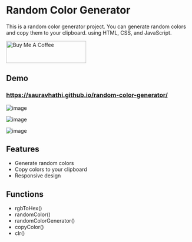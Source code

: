 # Random Color Generator

This is a random color generator project. You can generate random colors and copy them to your clipboard. using HTML, CSS, and JavaScript.

<a href="https://www.buymeacoffee.com/sauravhathi" target="_blank"><img src="https://cdn.buymeacoffee.com/buttons/v2/default-yellow.png" alt="Buy Me A Coffee" style="height: 60px !important;width: 217px !important;" ></a>

## Demo

### https://sauravhathi.github.io/random-color-generator/

![image](https://user-images.githubusercontent.com/61316762/202421666-54559ced-826b-464f-b176-2b2fb4f86e38.png)

![image](https://user-images.githubusercontent.com/61316762/202421806-f6598ef5-8b1f-47f9-856b-3601811ea5dc.png)

![image](https://user-images.githubusercontent.com/61316762/202421986-15b41dee-5dff-48ce-a78d-85f58ad459a9.png)

## Features

- Generate random colors
- Copy colors to your clipboard
- Responsive design

## Functions

- rgbToHex()
- randomColor()
- randomColorGenerator()
- copyColor()
- clr()
